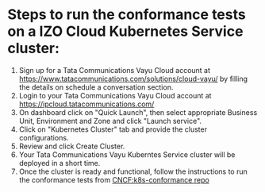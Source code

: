 # Steps to run the conformance tests on a IZO Cloud Kubernetes Service cluster:
1. Sign up for a Tata Communications Vayu Cloud account at https://www.tatacommunications.com/solutions/cloud-vayu/ by filling the details on schedule a conversation section.
2. Login to your Tata Communications Vayu Cloud account at https://ipcloud.tatacommunications.com/
3. On dashboard click on "Quick Launch", then select appropriate Business Unit, Environment and Zone and click "Launch service".
4. Click on "Kubernetes Cluster" tab and provide the cluster configurations.
5. Review and click Create Cluster.
6. Your Tata Communications Vayu Kuberntes Service cluster will be deployed in a short time.
7. Once the cluster is ready and functional, follow the instructions to run the conformance tests from [CNCF:k8s-conformance repo](https://github.com/cncf/k8s-conformance/blob/master/instructions.md#running)
